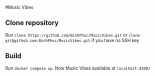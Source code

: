 #Music Vibes
## Clone repository
Run `clone https://github.com/BinhPhuc/MusicVibes.git` or `clone git@github.com:BinhPhuc/MusicVibes.git` if you have no SSH key
## Build
Run `docker compose up`. Now Music Vibes available at `localhost:4200/`
